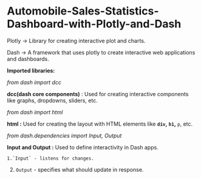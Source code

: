 # Automobile-Sales-Statistics-Dashboard-with-Plotly-and-Dash

Plotly -> Library for creating interactive plot and charts.

Dash -> A framework that uses plotly to create interactive web applications and dashboards.

**Imported libraries:**

*from dash import dcc*

**dcc(dash core components)** : Used for creating interactive components like graphs, dropdowns, sliders, etc.

*from dash import html*

**html :** Used for creating the layout with HTML elements like **`div`,** **`h1`,** `p`, etc.

*from dash.dependencies import Input, Output*

**Input and Output :** Used to define interactivity in Dash apps.

    1.`Input` - listens for changes.

2. `Output` - specifies what should update in response.
